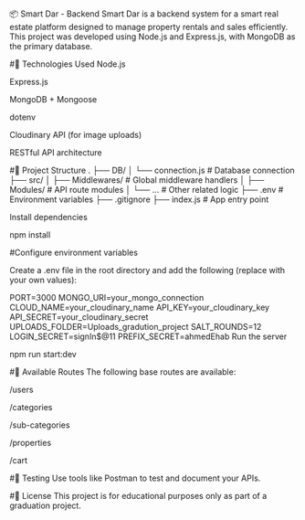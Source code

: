 📦 Smart Dar - Backend
Smart Dar is a backend system for a smart real estate platform designed to manage property rentals and sales efficiently. This project was developed using Node.js and Express.js, with MongoDB as the primary database.

#🧰 Technologies Used
Node.js

Express.js

MongoDB + Mongoose

dotenv

Cloudinary API (for image uploads)

RESTful API architecture

#📁 Project Structure
.
├── DB/
│   └── connection.js         # Database connection
├── src/
│   ├── Middlewares/          # Global middleware handlers
│   ├── Modules/              # API route modules
│   └── ...                   # Other related logic
├── .env                      # Environment variables
├── .gitignore
├── index.js                  # App entry point

Install dependencies

npm install

#Configure environment variables

Create a .env file in the root directory and add the following (replace with your own values):

PORT=3000
MONGO_URI=your_mongo_connection
CLOUD_NAME=your_cloudinary_name
API_KEY=your_cloudinary_key
API_SECRET=your_cloudinary_secret
UPLOADS_FOLDER=Uploads_gradution_project
SALT_ROUNDS=12
LOGIN_SECRET=signIn$@11
PREFIX_SECRET=ahmedEhab
Run the server

npm run start:dev

#📌 Available Routes
The following base routes are available:

/users

/categories

/sub-categories

/properties

/cart

#🧪 Testing
Use tools like Postman to test and document your APIs.

#📄 License
This project is for educational purposes only as part of a graduation project.
